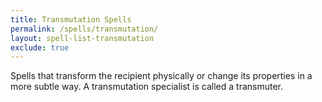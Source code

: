 ```yaml
---
title: Transmutation Spells
permalink: /spells/transmutation/
layout: spell-list-transmutation
exclude: true
---
```

Spells that transform the recipient physically or change its properties in a more subtle way. A transmutation specialist is called a transmuter. 